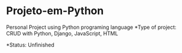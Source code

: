 # Projeto-em-Python

Personal Project using Python programing language
*Type of project: CRUD with Python, Django, JavaScript, HTML

*Status: Unfinished
